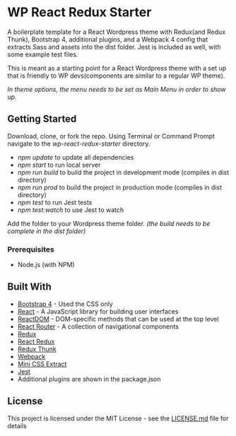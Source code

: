 # WP React Redux Starter

A boilerplate template for a React Wordpress theme with Redux(and Redux Thunk), Bootstrap 4, additional plugins, and a Webpack 4 config that extracts Sass and assets into the dist folder. Jest is included as well, with some example test files.

This is meant as a starting point for a React Wordpress theme with a set up that is friendly to WP devs(components are similar to a regular WP theme).

*In theme options, the menu needs to be set as Main Menu in order to show up.*

## Getting Started

Download, clone, or fork the repo.
Using Terminal or Command Prompt navigate to the *wp-react-redux-starter* directory.
* *npm update*  to update all dependencies
* *npm start* to run local server
* *npm run build* to build the project in development mode (compiles in dist directory)
* *npm run prod* to build the project in production mode (compiles in dist directory)
* *npm test* to run Jest tests
* *npm test:watch* to use Jest to watch

Add the folder to your Wordpress theme folder. *(the build needs to be complete in the dist folder)*


### Prerequisites

* Node.js (with NPM)

## Built With

* [Bootstrap 4](http://getbootstrap.com/docs/4.1/getting-started/introduction/) - Used the CSS only
* [React](https://reactjs.org/docs/hello-world.html) - A JavaScript library for building user interfaces
* [ReactDOM](https://reactjs.org/docs/react-dom.html) - DOM-specific methods that can be used at the top level
* [React Router](https://reacttraining.com/react-router/) - A collection of navigational components
* [Redux](https://redux.js.org/)
* [React Redux](https://github.com/reduxjs/react-redux)
* [Redux Thunk](https://github.com/reduxjs/redux-thunk)
* [Webpack](https://webpack.js.org/)
* [Mini CSS Extract](https://github.com/webpack-contrib/mini-css-extract-plugin)
* [Jest](https://jestjs.io/)
* Additional plugins are shown in the package.json

## License

This project is licensed under the MIT License - see the [LICENSE.md](LICENSE.md) file for details
